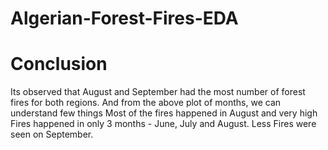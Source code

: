 # Algerian-Forest-Fires-EDA





# Conclusion

Its observed that August and September had the most number of forest fires for both regions. And from the above plot of months, we can understand few things
Most of the fires happened in August and very high Fires happened in only 3 months - June, July and August. Less Fires were seen on September.
